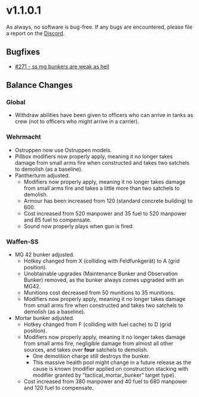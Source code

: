 # v1.1.0.1

As always, no software is bug-free. If any bugs are encountered, please file a report on the [Discord](https://discord.gg/6VeK5jhggB).

## Bugfixes

- [#271 - ss mg bunkers are weak as hell](https://github.com/Stoklomolvi/Spearhead-Public/issues/271)

## Balance Changes

### Global

- Withdraw abilities have been given to officers who can arrive in tanks as crew (not to officers who might arrive in a carrier).

### Wehrmacht

- Ostruppen now use Ostruppen models.
- Pillbox modifiers now properly apply, meaning it no longer takes damage from small arms fire when constructed and takes two satchels to demolish (as a baseline).
- Pantherturm adjusted.
  - Modifiers now properly apply, meaning it no longer takes damage from small arms fire and takes a little more than two satchels to demolish.
  - Armour has been increased from 120 (standard concrete building) to 600.
  - Cost increased from 520 manpower and 35 fuel to 520 manpower and 85 fuel to compensate.
  - Sound now properly plays when gun is fired.

### Waffen-SS

- MG 42 bunker adjusted.
  - Hotkey changed from X (colliding with Feldfunkgerät) to A (grid position).
  - Unobtainable upgrades (Maintenance Bunker and Observation Bunker) removed, as the bunker always comes upgraded with an MG42.
  - Munitions cost decreased from 50 munitions to 35 munitions.
  - Modifiers now properly apply, meaning it no longer takes damage from small arms fire when constructed and takes two satchels to demolish (as a baseline).
- Mortar bunker adjusted.
  - Hotkey changed from F (colliding with fuel cache) to D (grid position).
  - Modifiers now properly apply, meaning it no longer takes damage from small arms fire, negligible damage from almost all other sources, and takes over **four** satchels to demolish.
    - One demolition charge still destroys the bunker.
    - This massive health pool might change in a future release as the cause is known (modifier applied on construction stacking with modifier granted by "tactical_mortar_bunker" target type).
  - Cost increased from 380 manpower and 40 fuel to 680 manpower and 120 fuel to compensate.
